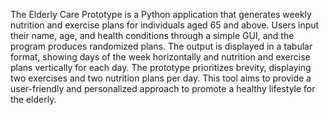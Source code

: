 The Elderly Care Prototype is a Python application that generates weekly nutrition and exercise plans for individuals aged 65 and above. Users input their name, age, and health conditions through a simple GUI, and the program produces randomized plans. The output is displayed in a tabular format, showing days of the week horizontally and nutrition and exercise plans vertically for each day. The prototype prioritizes brevity, displaying two exercises and two nutrition plans per day. This tool aims to provide a user-friendly and personalized approach to promote a healthy lifestyle for the elderly.
